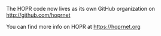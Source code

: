 The HOPR code now lives as its own GitHub organization on http://github.com/hoprnet

You can find more info on HOPR at https://hoprnet.org
